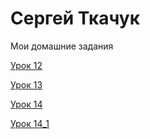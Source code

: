 # Сергей Ткачук
Мои домашние задания

[Урок 12](https://tkachuksergey.github.io/Lesson_12/index.html)

[Урок 13](https://tkachuksergey.github.io/Lesson_13/index.html)

[Урок 14](https://tkachuksergey.github.io/Lesson_14/index.html)

[Урок 14_1](https://tkachuksergey.github.io/Lesson_14_1/index.html)
